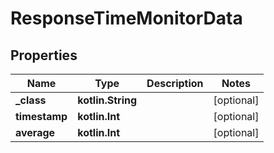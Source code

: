 
# ResponseTimeMonitorData

## Properties
Name | Type | Description | Notes
------------ | ------------- | ------------- | -------------
**_class** | **kotlin.String** |  |  [optional]
**timestamp** | **kotlin.Int** |  |  [optional]
**average** | **kotlin.Int** |  |  [optional]




